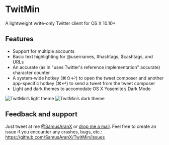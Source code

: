 # TwitMin
A lightweight write-only Twitter client for OS X 10.10+

## Features
* Support for multiple accounts
* Basic text highlighting for @usernames, #hashtags, $cashtags, and URLs
* An accurate (as in "uses Twitter's reference implementation" accurate) character counter
* A system-wide hotkey (⌘⇧↩) to open the tweet composer and another app-specific hotkey (⌘↩) to send a tweet from the tweet composer
* Light and dark themes to accomodate OS X Yosemite’s Dark Mode

![TwitMin’s light theme](https://apps.peterwunder.de/twitmin/twitmin_light.png)
![TwitMin’s dark theme](https://apps.peterwunder.de/twitmin/twitmin_dark.png)

## Feedback and support
Just tweet at me [@SamusAranX](https://twitter.com/SamusAranX) or [drop me a mail](mailto:hallo@peterwunder.de).
Feel free to create an issue if you encounter any crashes, bugs, etc.: https://github.com/SamusAranX/TwitMin/issues
